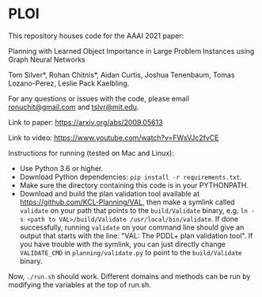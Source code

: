 # PLOI

This repository houses code for the AAAI 2021 paper:

Planning with Learned Object Importance in Large Problem Instances using Graph Neural Networks

Tom Silver*, Rohan Chitnis*, Aidan Curtis,  Joshua Tenenbaum, Tomas Lozano-Perez, Leslie Pack Kaelbling.

For any questions or issues with the code, please email ronuchit@gmail.com and tslvr@mit.edu.

Link to paper: https://arxiv.org/abs/2009.05613

Link to video: https://www.youtube.com/watch?v=FWsVJc2fvCE

Instructions for running (tested on Mac and Linux):
* Use Python 3.6 or higher.
* Download Python dependencies: `pip install -r requirements.txt`.
* Make sure the directory containing this code is in your PYTHONPATH.
* Download and build the plan validation tool available at https://github.com/KCL-Planning/VAL, then make a symlink called `validate` on your path that points to the `build/Validate` binary, e.g. `ln -s <path to VAL>/build/Validate /usr/local/bin/validate`. If done successfully, running `validate` on your command line should give an output that starts with the line: "VAL: The PDDL+ plan validation tool". If you have trouble with the symlink, you can just directly change `VALIDATE_CMD` in `planning/validate.py` to point to the `build/Validate` binary.

Now, `./run.sh` should work. Different domains and methods can be run by modifying the variables at the top of run.sh.
